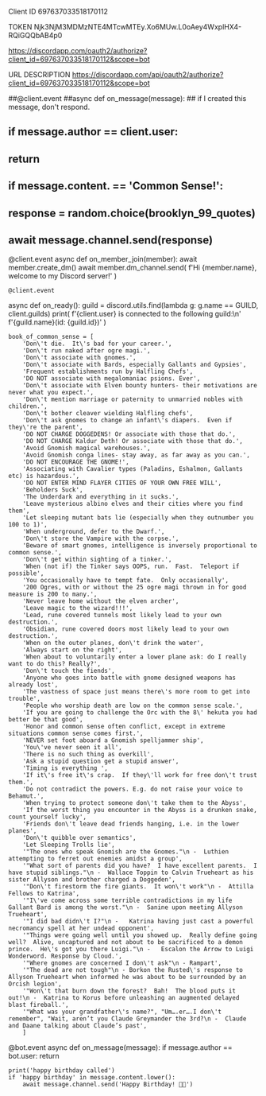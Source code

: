 Client ID
697637033518170112

TOKEN
Njk3NjM3MDMzNTE4MTcwMTEy.Xo6MUw.L0oAey4WxplHX4-RQiGQQbAB4p0

https://discordapp.com/oauth2/authorize?client_id=697637033518170112&scope=bot

URL	DESCRIPTION
https://discordapp.com/api/oauth2/authorize?client_id=697637033518170112&scope=bot

##@client.event
##async def on_message(message):
    ## if I created this message, don't respond.
##    if message.author == client.user:
##        return

##    if message.content. == 'Common Sense!':
##        response = random.choice(brooklyn_99_quotes)
##        await message.channel.send(response)

@client.event
async def on_member_join(member):
    await member.create_dm()
    await member.dm_channel.send(
        f'Hi {member.name}, welcome to my Discord server!'
    )






    @client.event
async def on_ready():
    guild = discord.utils.find(lambda g: g.name == GUILD, client.guilds)
    print(
        f'{client.user} is connected to the following guild:\n'
        f'{guild.name}(id: {guild.id})'
    )


    book_of_common_sense = [
        'Don\'t die.  It\'s bad for your career.',
        'Don\'t run naked after ogre magi.',
        'Don\'t associate with gnomes.',
        'Don\'t associate with Bards, especially Gallants and Gypsies',
        'Frequent establishments run by Halfling Chefs',
        'DO NOT associate with megalomaniac psions. Ever',
        'Don\'t associate with Elven bounty hunters- their motivations are never what you expect.',
        'Don\'t mention marriage or paternity to unmarried nobles with children.',
        'Don\'t bother cleaver wielding Halfling chefs',
        'Don\'t ask gnomes to change an infant\'s diapers.  Even if they\'re the parent',
        'DO NOT CHARGE DOGGEDENS! Or associate with those that do.',
        'DO NOT CHARGE Kaldur Deth! Or associate with those that do.',
        'Avoid Gnomish magical warehouses.',
        'Avoid Gnomish conga lines- stay away, as far away as you can.',
        'DO NOT ENCOURAGE THE GNOME!',
        'Associating with Cavalier types (Paladins, Eshalmon, Gallants etc) is hazardous.',
        'DO NOT ENTER MIND FLAYER CITIES OF YOUR OWN FREE WILL',
        'Beholders Suck',
        'The Underdark and everything in it sucks.',
        'Leave mysterious albino elves and their cities where you find them',
        'Let sleeping mutant bats lie (especially when they outnumber you 100 to 1)',
        'When underground, defer to the Dwarf.',
        'Don\'t store the Vampire with the corpse.',
        'Beware of smart gnomes, intelligence is inversely proportional to common sense.',
        'Don\'t get within sighting of a tinker.',
        'When (not if) the Tinker says OOPS, run.  Fast.  Teleport if possible',
        'You occasionally have to tempt fate.  Only occasionally',
        '200 Ogres, with or without the 25 ogre magi thrown in for good measure is 200 to many.',
        'Never leave home without the elven archer',
        'Leave magic to the wizard!!!',
        'Lead, rune covered tunnels most likely lead to your own destruction.',
        'Obsidian, rune covered doors most likely lead to your own destruction.',
        'When on the outer planes, don\'t drink the water',
        'Always start on the right',
        'When about to voluntarily enter a lower plane ask: do I really want to do this? Really?',
        'Don\'t touch the fiends',
        'Anyone who goes into battle with gnome designed weapons has already lost',
        'The vastness of space just means there\'s more room to get into trouble',
        'People who worship death are low on the common sense scale.',
        'If you are going to challenge the Orc with the 8\' hekuta you had better be that good',
        'Honor and common sense often conflict, except in extreme situations common sense comes first.',
        'NEVER set foot aboard a Gnomish spelljammer ship',
        'You\'ve never seen it all',
        'There is no such thing as overkill',
        'Ask a stupid question get a stupid answer',
        'Timing is everything ',
        'If it\'s free it\'s crap.  If they\'ll work for free don\'t trust them.',
        'Do not contradict the powers. E.g. do not raise your voice to Behamut.',
        'When trying to protect someone don\'t take them to the Abyss',
        'If the worst thing you encounter in the Abyss is a drunken snake, count yourself lucky',
        'Friends don\'t leave dead friends hanging, i.e. in the lower planes',
        'Don\'t quibble over semantics',
        'Let Sleeping Trolls lie',
        '"The ones who speak Gnomish are the Gnomes."\n -  Luthien attempting to ferret out enemies amidst a group',
        '"What sort of parents did you have?  I have excellent parents.  I have stupid siblings."\n -  Wallace Toppin to Calvin Trueheart as his sister Allyson and brother charged a Doggeden',
        '"Don\'t firestorm the fire giants.  It won\'t work"\n -  Attilla Fellows to Katrina',
        '"I\'ve come across some terrible contradictions in my life Gallant Bard is among the worst."\n -  Sanine upon meeting Allyson Trueheart',
        '"I did bad didn\'t I?"\n -   Katrina having just cast a powerful necromancy spell at her undead opponent',
        '"Things were going well until you showed up.  Really define going well?  Alive, uncaptured and not about to be sacrificed to a demon prince.  He\'s got you there Luigi."\n -   Escalon the Arrow to Luigi Wonderword. Response by Cloud.',
        '"Where gnomes are concerned I don\'t ask"\n - Rampart',
        '"The dead are not tough"\n - Borkon the Rusted\'s response to Allyson Trueheart when informed he was about to be surrounded by an Orcish legion',
        '"Won\'t that burn down the forest?  Bah!  The blood puts it out!\n -  Katrina to Korus before unleashing an augmented delayed blast fireball.',
        '"What was your grandfather\'s name?", "Um….er….I don\'t remember", "Wait, aren’t you Claude Greymander the 3rd?\n -  Claude and Daane talking about Claude’s past',
        ]


@bot.event
async def on_message(message):
    if message.author == bot.user:
        return
    
    print('happy birthday called')
    if 'happy birthday' in message.content.lower():
        await message.channel.send('Happy Birthday! 🎈🎉')
